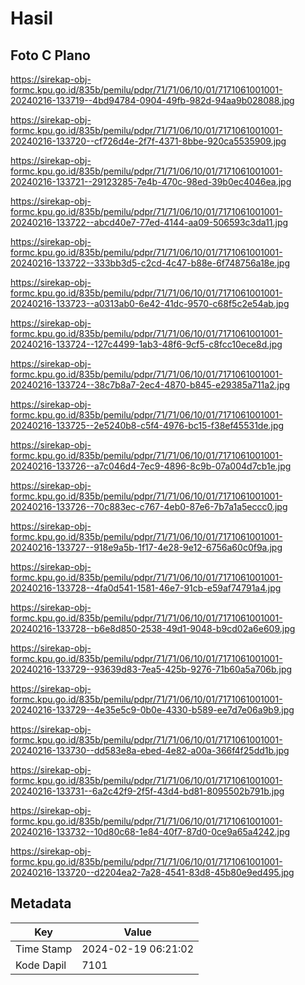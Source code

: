 # Hasil

## Foto C Plano

https://sirekap-obj-formc.kpu.go.id/835b/pemilu/pdpr/71/71/06/10/01/7171061001001-20240216-133719--4bd94784-0904-49fb-982d-94aa9b028088.jpg

https://sirekap-obj-formc.kpu.go.id/835b/pemilu/pdpr/71/71/06/10/01/7171061001001-20240216-133720--cf726d4e-2f7f-4371-8bbe-920ca5535909.jpg

https://sirekap-obj-formc.kpu.go.id/835b/pemilu/pdpr/71/71/06/10/01/7171061001001-20240216-133721--29123285-7e4b-470c-98ed-39b0ec4046ea.jpg

https://sirekap-obj-formc.kpu.go.id/835b/pemilu/pdpr/71/71/06/10/01/7171061001001-20240216-133722--abcd40e7-77ed-4144-aa09-506593c3da11.jpg

https://sirekap-obj-formc.kpu.go.id/835b/pemilu/pdpr/71/71/06/10/01/7171061001001-20240216-133722--333bb3d5-c2cd-4c47-b88e-6f748756a18e.jpg

https://sirekap-obj-formc.kpu.go.id/835b/pemilu/pdpr/71/71/06/10/01/7171061001001-20240216-133723--a0313ab0-6e42-41dc-9570-c68f5c2e54ab.jpg

https://sirekap-obj-formc.kpu.go.id/835b/pemilu/pdpr/71/71/06/10/01/7171061001001-20240216-133724--127c4499-1ab3-48f6-9cf5-c8fcc10ece8d.jpg

https://sirekap-obj-formc.kpu.go.id/835b/pemilu/pdpr/71/71/06/10/01/7171061001001-20240216-133724--38c7b8a7-2ec4-4870-b845-e29385a711a2.jpg

https://sirekap-obj-formc.kpu.go.id/835b/pemilu/pdpr/71/71/06/10/01/7171061001001-20240216-133725--2e5240b8-c5f4-4976-bc15-f38ef45531de.jpg

https://sirekap-obj-formc.kpu.go.id/835b/pemilu/pdpr/71/71/06/10/01/7171061001001-20240216-133726--a7c046d4-7ec9-4896-8c9b-07a004d7cb1e.jpg

https://sirekap-obj-formc.kpu.go.id/835b/pemilu/pdpr/71/71/06/10/01/7171061001001-20240216-133726--70c883ec-c767-4eb0-87e6-7b7a1a5eccc0.jpg

https://sirekap-obj-formc.kpu.go.id/835b/pemilu/pdpr/71/71/06/10/01/7171061001001-20240216-133727--918e9a5b-1f17-4e28-9e12-6756a60c0f9a.jpg

https://sirekap-obj-formc.kpu.go.id/835b/pemilu/pdpr/71/71/06/10/01/7171061001001-20240216-133728--4fa0d541-1581-46e7-91cb-e59af74791a4.jpg

https://sirekap-obj-formc.kpu.go.id/835b/pemilu/pdpr/71/71/06/10/01/7171061001001-20240216-133728--b6e8d850-2538-49d1-9048-b9cd02a6e609.jpg

https://sirekap-obj-formc.kpu.go.id/835b/pemilu/pdpr/71/71/06/10/01/7171061001001-20240216-133729--93639d83-7ea5-425b-9276-71b60a5a706b.jpg

https://sirekap-obj-formc.kpu.go.id/835b/pemilu/pdpr/71/71/06/10/01/7171061001001-20240216-133729--4e35e5c9-0b0e-4330-b589-ee7d7e06a9b9.jpg

https://sirekap-obj-formc.kpu.go.id/835b/pemilu/pdpr/71/71/06/10/01/7171061001001-20240216-133730--dd583e8a-ebed-4e82-a00a-366f4f25dd1b.jpg

https://sirekap-obj-formc.kpu.go.id/835b/pemilu/pdpr/71/71/06/10/01/7171061001001-20240216-133731--6a2c42f9-2f5f-43d4-bd81-8095502b791b.jpg

https://sirekap-obj-formc.kpu.go.id/835b/pemilu/pdpr/71/71/06/10/01/7171061001001-20240216-133732--10d80c68-1e84-40f7-87d0-0ce9a65a4242.jpg

https://sirekap-obj-formc.kpu.go.id/835b/pemilu/pdpr/71/71/06/10/01/7171061001001-20240216-133720--d2204ea2-7a28-4541-83d8-45b80e9ed495.jpg


## Metadata

| Key        | Value               |
| ---------- | ------------------- |
| Time Stamp | 2024-02-19 06:21:02 |
| Kode Dapil | 7101                |



